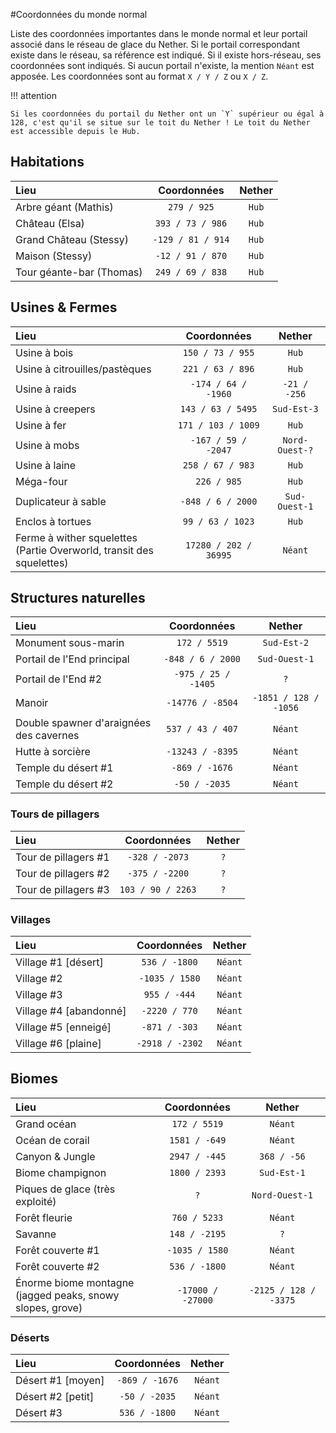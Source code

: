 #Coordonnées du monde normal

Liste des coordonnées importantes dans le monde normal et leur portail associé dans le réseau de glace du Nether. Si le portail correspondant existe dans le réseau, sa référence est indiqué. Si il existe hors-réseau, ses coordonnées sont indiqués. Si aucun portail n'existe, la mention `Néant` est apposée. Les coordonnées sont au format `X / Y / Z` ou `X / Z`. 

!!! attention

    Si les coordonnées du portail du Nether ont un `Y` supérieur ou égal à 128, c'est qu'il se situe sur le toit du Nether ! Le toit du Nether est accessible depuis le Hub.

## Habitations

| Lieu | Coordonnées | Nether |
|:-----|:-----------:|:------:|
| Arbre géant (Mathis) | `279 / 925` | `Hub` |
| Château (Elsa) | `393 / 73 / 986` | `Hub` |
| Grand Château (Stessy) | `-129 / 81 / 914` | `Hub` |
| Maison (Stessy) | `-12 / 91 / 870` | `Hub` |
| Tour géante-bar (Thomas) | `249 / 69 / 838` | `Hub` |

## Usines & Fermes

| Lieu | Coordonnées | Nether |
|:-----|:-----------:|:------:|
| Usine à bois | `150 / 73 / 955` | `Hub` |
| Usine à citrouilles/pastèques | `221 / 63 / 896` |`Hub`|
| Usine à raids | `-174 / 64 / -1960` | `-21 / -256` |
| Usine à creepers | `143 / 63 / 5495` | `Sud-Est-3` |
| Usine à fer | `171 / 103 / 1009` |`Hub`|
| Usine à mobs | `-167 / 59 / -2047` | `Nord-Ouest-?` |
| Usine à laine | `258 / 67 / 983` |`Hub`|
| Méga-four | `226 / 985` |`Hub`|
| Duplicateur à sable | `-848 / 6 / 2000` | `Sud-Ouest-1` |
| Enclos à tortues | `99 / 63 / 1023` |`Hub`|
| Ferme à wither squelettes <br/>(Partie Overworld, transit des squelettes) | `17280 / 202 / 36995` | `Néant` |

## Structures naturelles

| Lieu | Coordonnées | Nether |
|:-----|:-----------:|:------:|
| Monument sous-marin | `172 / 5519` | `Sud-Est-2` |
| Portail de l'End principal | `-848 / 6 / 2000` | `Sud-Ouest-1` |
| Portail de l'End #2 | `-975 / 25 / -1405` | `?` |
| Manoir | `-14776 / -8504` | `-1851 / 128 / -1056` |
| Double spawner d'araignées des cavernes | `537 / 43 / 407` | `Néant` |
| Hutte à sorcière | `-13243 / -8395` | `Néant` |
| Temple du désert #1 | `-869 / -1676` | `Néant` |
| Temple du désert #2 | `-50 / -2035` | `Néant` |

### Tours de pillagers

| Lieu | Coordonnées | Nether |
|:-----|:-----------:|:------:|
| Tour de pillagers #1 | `-328 / -2073` | `?` |
| Tour de pillagers #2 | `-375 / -2200` | `?` |
| Tour de pillagers #3 | `103 / 90 / 2263` | `?` |

### Villages

| Lieu | Coordonnées | Nether |
|:-----|:-----------:|:------:|
| Village #1 [désert] | `536 / -1800` | `Néant` |
| Village #2 | `-1035 / 1580` | `Néant` |
| Village #3 | `955 / -444` | `Néant` |
| Village #4 [abandonné] | `-2220 / 770` | `Néant` |
| Village #5 [enneigé] | `-871 / -303` | `Néant` |
| Village #6 [plaine] | `-2918 / -2302` | `Néant` |



## Biomes

| Lieu | Coordonnées | Nether |
|:-----|:-----------:|:------:|
| Grand océan | `172 / 5519` | `Néant` |
| Océan de corail | `1581 / -649` | `Néant` |
| Canyon & Jungle | `2947 / -445` | `368 / -56` |
| Biome champignon | `1800 / 2393` | `Sud-Est-1` |
| Piques de glace (très exploité) | `?` | `Nord-Ouest-1` |
| Forêt fleurie | `760 / 5233` | `Néant` |
| Savanne | `148 / -2195` | `?` |
| Forêt couverte #1 | `-1035 / 1580` | `Néant` |
| Forêt couverte #2 | `536 / -1800` | `Néant` |
| Énorme biome montagne<br/>(jagged peaks, snowy slopes, grove) | `-17000 / -27000` | `-2125 / 128 / -3375` |

### Déserts

| Lieu | Coordonnées | Nether |
|:-----|:-----------:|:------:|
| Désert #1 [moyen] | `-869 / -1676` | `Néant` |
| Désert #2 [petit] | `-50 / -2035` | `Néant` |
| Désert #3 | `536 / -1800` | `Néant` |